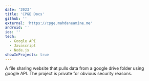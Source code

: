 ```yaml
---
date: '2023'
title: 'CPGE Docs'
github: ''
external: 'https://cpge.mahdaneamine.me'
android: ''
ios: ''
tech:
  - Google API
  - Javascript
  - Node.js
showInProjects: true
---
```


A file sharing website that pulls data from a google drive folder using google API. The project is private for obvious security reasons.